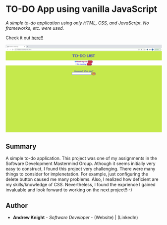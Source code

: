 # TO-DO App using vanilla JavaScript

*A simple to-do application using only HTML, CSS, and JavaScript. No frameworks, etc. were used.*

Check it out <a href="https://andrew-k191.github.io/todo-app/">here!!</a>

<img src="todoApp.png">

## Summary

A simple to-do application. This project was one of my assignments in the Software Development Mastermind Group. Athough it seems initially very easy to construct, I found this project very challenging. There were many things to consider for implenetation. For example, just configuring the delete button caused me many problems. Also, I realized how deficient are my skills/knowledge of CSS. Nevertheless, I found the exprience I gained invaluable and look forward to working on the next project!!:-)

## Author

* **Andrew Knight** - *Software Developer* - (Website) | (LinkedIn)

